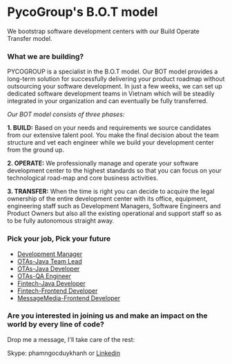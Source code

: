 # PycoGroup's B.O.T model

We bootstrap software development centers with our Build Operate Transfer model.

### What we are building? 
PYCOGROUP is a specialist in the B.O.T model. Our BOT model provides a long-term solution for successfully delivering your product roadmap without outsourcing your software development. In just a few weeks, we can set up dedicated software development teams in Vietnam which will be steadily integrated in your organization and can eventually be fully transferred.

_Our BOT model consists of three phases:_

**1. BUILD:** Based on your needs and requirements we source candidates from our extensive talent pool. You make the final decision about the team structure and vet each engineer while we build your development center from the ground up.

**2. OPERATE:** We professionally manage and operate your software development center to the highest standards so that you can focus on your technological road-map and core business activities.

**3. TRANSFER:** When the time is right you can decide to acquire the legal ownership of the entire development center with its office, equipment, engineering staff such as Development Managers, Software Engineers and Product Owners but also all the existing operational and support staff so as to be fully autonomous straight away.
### Pick your job, Pick your future
- [Development Manager](https://github.com/PhamNgocDuyKhanh/Join-our-talented-team/blob/main/Development%20Manager.pdf)
- [OTAs-Java Team Lead](https://github.com/PhamNgocDuyKhanh/Join-our-talented-team/blob/main/OTAs-Java%20Team%20Lead.pdf)
- [OTAs-Java Developer](https://github.com/PhamNgocDuyKhanh/Join-our-talented-team/blob/main/OTAs-Java%20Developer.pdf)
- [OTAs-QA Engineer](https://github.com/PhamNgocDuyKhanh/Join-our-talented-team/blob/main/OTAs-QA%20Engineer.pdf)
- [Fintech-Java Developer](https://github.com/PhamNgocDuyKhanh/Join-our-talented-team/blob/main/Fintech-Java%20Developer.pdf)
- [Fintech-Frontend Developer](https://github.com/PhamNgocDuyKhanh/Join-our-talented-team/blob/main/Fintech-Frontend%20Developer.pdf)
- [MessageMedia-Frontend Developer](https://github.com/PhamNgocDuyKhanh/Join-our-talented-team/blob/main/Fintech-Frontend%20Developer.pdf)

### Are you interested in joining us and make an impact on the world by every line of code?

Drop me a message, I'll take care of the rest:

Skype: phamngocduykhanh or [Linkedin](https://www.linkedin.com/in/khanhpnd/)


